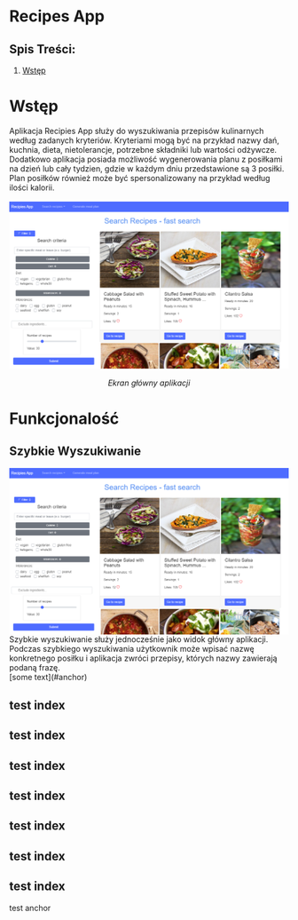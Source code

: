 # Recipes App
## Spis Treści:
1. [Wstęp](#anchor)

<a name="anchor"></a>

# Wstęp
Aplikacja Recipies App służy do wyszukiwania przepisów kulinarnych według zadanych kryteriów. Kryteriami mogą być na przykład nazwy dań, kuchnia, dieta, nietolerancje, potrzebne składniki lub wartości odżywcze.
<br>
Dodatkowo aplikacja posiada możliwość wygenerowania planu z posiłkami na dzień lub cały tydzien, gdzie w każdym dniu przedstawione są 3 posiłki. Plan posiłków również może być spersonalizowany na przykład według ilości kalorii.
<br>
<br>
<img src="main_screen.png" alt="drawing" width="1000rem"/>
<div align="center"><i>Ekran główny aplikacji</i></div>

# Funkcjonalość
## Szybkie Wyszukiwanie
<div>
<img src="main_screen.png" alt="drawing" style="float: right;"/> Szybkie wyszukiwanie służy jednocześnie jako widok główny aplikacji. Podczas szybkiego wyszukiwania użytkownik może wpisać nazwę konkretnego posiłku i aplikacja zwróci przepisy, których nazwy zawierają podaną frazę. 
</div>
[some text](#anchor)


## test index
## test index
## test index
## test index
## test index
## test index
## test index














<a name="anchor"></a>test anchor